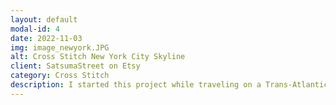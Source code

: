 ```yaml
---
layout: default
modal-id: 4
date: 2022-11-03
img: image_newyork.JPG
alt: Cross Stitch New York City Skyline
client: SatsumaStreet on Etsy
category: Cross Stitch
description: I started this project while traveling on a Trans-Atlantic cruise from Spain which ended in New York City. This was my first trip to New York. Pattern credit goes to <a href="https://www.etsy.com/shop/SatsumaStreet/">SatsumaStreet on Etsy<a/>.
---
```

